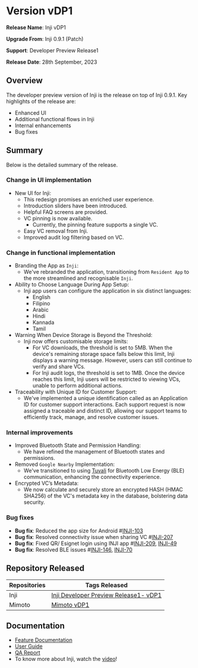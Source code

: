 # Version vDP1

**Release Name**: Inji vDP1

**Upgrade From**: Inji 0.9.1 (Patch)

**Support**: Developer Preview Release1

**Release Date**: 28th September, 2023

## Overview

The developer preview version of Inji is the release on top of Inji 0.9.1. Key highlights of the release are:

* Enhanced UI
* Additional functional flows in Inji
* Internal enhancements
* Bug fixes

## Summary

Below is the detailed summary of the release.

### Change in UI implementation

* New UI for Inji:
  * This redesign promises an enriched user experience.
  * Introduction sliders have been introduced.
  * Helpful FAQ screens are provided.
  * VC pinning is now available.
    * Currently, the pinning feature supports a single VC.
  * Easy VC removal from Inji.
  * Improved audit log filtering based on VC.

### Change in functional implementation

* Branding the App as `Inji`:
  * We've rebranded the application, transitioning from `Resident App` to the more streamlined and recognisable `Inji`.
* Ability to Choose Language During App Setup:
  * Inji app users can configure the application in six distinct languages:
    * English
    * Filipino
    * Arabic
    * Hindi
    * Kannada
    * Tamil
* Warning When Device Storage is Beyond the Threshold:
  * Inji now offers customisable storage limits:
    * For VC downloads, the threshold is set to 5MB. When the device's remaining storage space falls below this limit, Inji displays a warning message. However, users can still continue to verify and share VCs.
    * For Inji audit logs, the threshold is set to 1MB. Once the device reaches this limit, Inji users will be restricted to viewing VCs, unable to perform additional actions.
* Traceability with Unique ID for Customer Support:
  * We've implemented a unique identification called as an Application ID for customer support interactions. Each support request is now assigned a traceable and distinct ID, allowing our support teams to efficiently track, manage, and resolve customer issues.

### Internal improvements

* Improved Bluetooth State and Permission Handling:
  * We have refined the management of Bluetooth states and permissions.
* Removed `Google Nearby` Implementation:
  * We've transitioned to using [Tuvali](https://docs.mosip.io/inji/tuvali) for Bluetooth Low Energy (BLE) communication, enhancing the connectivity experience.
* Encrypted VC’s Metadata:
  * We now calculate and securely store an encrypted HASH (HMAC SHA256) of the VC's metadata key in the database, bolstering data security.

### Bug fixes

* **Bug fix**: Reduced the app size for Android #[INJI-103](https://mosip.atlassian.net/browse/INJI-103)
* **Bug fix**: Resolved connectivity issue when sharing VC #[INJI-207](https://mosip.atlassian.net/browse/INJI-207)
* **Bug fix**: Fixed QR/ Esignet login using INJI app #[INJI-209](https://mosip.atlassian.net/browse/INJI-209), [INJI-49](https://mosip.atlassian.net/browse/INJI-209)
* **Bug fix**: Resolved BLE issues #[INJI-146](https://mosip.atlassian.net/browse/INJI-146), [INJI-70](https://mosip.atlassian.net/browse/INJI-70)

## Repository Released

| **Repositories** | **Tags Released**                                                                        |
| ---------------- | ---------------------------------------------------------------------------------------- |
| Inji             | [Inji Developer Preview Release1- vDP1](https://github.com/mosip/inji/releases/tag/vDP1) |
| Mimoto           | [Mimoto vDP1](https://github.com/mosip/mimoto/releases/tag/vDP1)                         |

## Documentation

* [Feature Documentation](./)
* [User Guide](https://docs.mosip.io/1.2.0/modules/inji-user-guide)
* [QA Report](https://github.com/mosip/test-management/tree/master/inji/Inji%20VDP1)
* To know more about Inji, watch the [video](https://www.youtube.com/watch?v=9Z1WuTd8q0M)!
